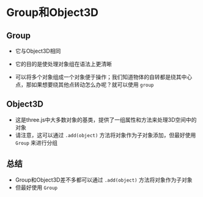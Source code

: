 # Group和Object3D

## Group

+ 它与Object3D相同
+ 它的目的是使处理对象组在语法上更清晰

+ 可以将多个对象组成一个对象便于操作；我们知道物体的自转都是绕其中心点，那如果想要绕其他点转动怎么办呢？就可以使用 `group`

## Object3D

+ 这是three.js中大多数对象的基类，提供了一组属性和方法来处理3D空间中的对象
+ 请注意，这可以通过 `.add(object)` 方法将对象作为子对象添加，但最好使用 `Group` 来进行分组

## 总结

+ Group和Object3D差不多都可以通过 `.add(object)` 方法将对象作为子对象
+ 但最好使用 `Group`
